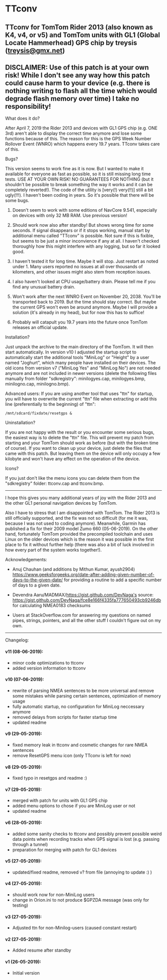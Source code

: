# TTconv
TTconv for TomTom Rider 2013 (also known as K4, v4, or v5) and TomTom
units with GL1 (Global Locate Hammerhead) GPS chip
by treysis (treysis@gmx.net)
------------------------------------------------------------------------
DISCLAIMER:
Use of this patch is at your own risk! While I don't see any way how
this patch could cause harm to your device (e.g. there is nothing writing
to flash all the time which would degrade flash memory over time) I take
no responsibility!
------------------------------------------------------------------------

What does it do?

After April 7, 2019 the Rider 2013 and devices with GL1 GPS chip (e.g.
ONE 3rd) aren't able to display the correct time anymore and lose some
functions because of this. The reason for this is the GPS Week Number
Rollover Event (WNRO) which happens every 19.7 years.
TTconv takes care of this.


Bugs?

This version seems to work fine as it is now. But I wanted to make it
available for everyone as fast as possible, so it is still missing long
time tests. USE AT YOUR OWN RISK! NO GUARANTEES FOR NOTHING (but it
shouldn't be possible to break something the way it works and it can be
completely reverted!).
The code of the utility is [very(!) very(!!)] still a bit ugly(!!!). I
haven't been coding in years. So it's possible that there will be some
bugs.

1. Doesn't seem to work with some editions of NavCore 9.541, especially
   on devices with only 32 MB RAM. Use previous version!

2. Should work now also after standby! But shows wrong time for some
   seconds. If signal disappears or if it stops working, manual start by
   additional menu called "TTconv" is possible. Not sure if this is
   fixible, but seems to be just a minor inconvience if any at all. I
   haven't checked thoroughly how this might interfere with any logging,
   but so far it looked good.

3. I haven't tested it for long time. Maybe it will stop. Just restart as
   noted under 1. Many users reported no issues at all over thousands of
   kilometers, and other issues might also stem from reception issues.

4. I also haven't looked at CPU usage/battery drain. Please tell me if
   you find any unusual battery drain.

5. Won't work after the next WNRO Event on November 20, 2038. You'll be
   transported back to 2019. But the time should stay correct. But maybe
   the current GPS won't even be around anymore. Maybe I will provide a
   solution (it's already in my head), but for now this has to suffice!

6. Probably will catapult you 19.7 years into the future once TomTom
   releases an official update.


Installation?

Just unpack the archive to the main directory of the TomTom. It will then
start automatically. In version v10 I adjusted the startup script to
automatically start the additional tools "MiniLog" or "Height" by a user
named "Joghurt", which many people have installed on their devices. The
old icons from version v7 ("MiniLog Yes" and "MiniLog No") are not needed
anymore and are not included in newer versions (delete the following
files manually from folder "sdkregistry": minilogyes.cap, minilogyes.bmp,
minilogno.cap, minilogno.bmp).

Advanced users:
If you are using another tool that uses "ttn" for startup, you will have
to overwrite the current "ttn" file when extracting or add this line
(preferentially to the beginning) of "ttn":

	/mnt/sdcard/fixdate/resetgps &


Uninstallation?

If you are not happy with the result or you encounter some serious bugs,
the easiest way is to delete the "ttn" file. This will prevent my patch
from starting and your TomTom should work as before (but with the broken
time of course). If you want to clean up your device, just delete the
files that came with this patch. But leaving them on the device will only
occupy a few kilobyte and won't have any effect on the operation of the
device.

Icons?

If you just don't like the menu icons you can delete them from the
"sdkregistry" folder: ttconv.cap and ttconv.bmp.

------------------------------------------------------------------------

I hope this gives you many additional years of joy with the Rider 2013
and the other GL1 personal navigation devices by TomTom.

Also I have to stress that I am disappointed with TomTom. The Rider 2013
is still officially supported, and the fix was not so difficult (for me
it was, because I was not used to coding anymore). Meanwhile, Garmin has
published a fix for their 2009 model Zumo 660 (05-06-2019).
On the other hand, fortunately TomTom provided the precompiled toolchain
and uses Linux on the older devices which is the reason it was possible
in the first place to fix it without further help (there was also a bit
of luck involved in how every part of the system works together!).


Acknowledgements:

- Anuj Chauhan (and additions by Mithun Kumar, ayush2904)
https://www.geeksforgeeks.org/date-after-adding-given-number-of-days-to-the-given-date/
for providing a routine to add a specific number of days to a given date.

- Devendra Aaru/MADMAX/https://gist.github.com/DevNaga's source:
https://gist.github.com/DevNaga/fce8e166f4335fa777650493cb9246db
for calculating NMEA0183 checksums

- Users at StackOverflow.com
for answering my questions on named pipes, strings, pointers, and all
the other stuff I couldn't figure out on my own.

------------------------------------------------------------------------
Changelog:

#### v11 (08-06-2019): ####
- minor code optimizations to ttconv
- added version information to ttconv

#### v10 (07-06-2019): ####
- rewrite of parsing NMEA sentences to be more universal and remove some
 mistakes while parsing certain sentences, optimization of memory usage
- fully automatic startup, no configuration for MiniLog neccessary anymore
- removed delays from scripts for faster startup time
- updated readme

#### v9 (29-05-2019): ####
- fixed memory leak in ttconv and cosmetic changes for rare NMEA sentences
- remove ResetGPS menu icon (only TTconv is left for now)

#### v8 (29-05-2019): ####
- fixed typo in resetgps and readme :)

#### v7 (29-05-2019): ####
- merged with patch for units with GL1 GPS chip
- added menu options to chose if you are MiniLog user or not
- updated readme

#### v6 (28-05-2019): ####
- added some sanity checks to ttconv and possibly prevent possible weird
 data points when recording tracks when GPS signal is lost (e.g. passing
 through a tunnel)
- preparation for merging with patch for GL1 devices

#### v5 (27-05-2019): ####
- updated/fixed readme, removed v? from file (annoying to update :) )

#### v4 (27-05-2019): ####
- should work now for non-MiniLog users
- change in Orion.ini to not produce $GPZDA message (was only for testing)

#### v3 (27-05-2019): ####
- Adjusted ttn for non-Minilog-users (caused constant restart)

#### v2 (27-05-2019): ####
- Added resume after standby

#### v1 (26-05-2019): ####
- Initial version
